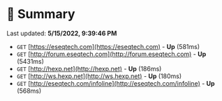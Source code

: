# 📖 Summary
Last updated: **5/15/2022, 9:39:46 PM**

- `GET` [https://eseqtech.com](https://eseqtech.com) - **Up** (581ms)
- `GET` [http://forum.eseqtech.com](http://forum.eseqtech.com) - **Up** (5431ms)
- `GET` [http://hexp.net](http://hexp.net) - **Up** (186ms)
- `GET` [http://ws.hexp.net](http://ws.hexp.net) - **Up** (180ms)
- `GET` [http://eseqtech.com/infoline](http://eseqtech.com/infoline) - **Up** (568ms)
